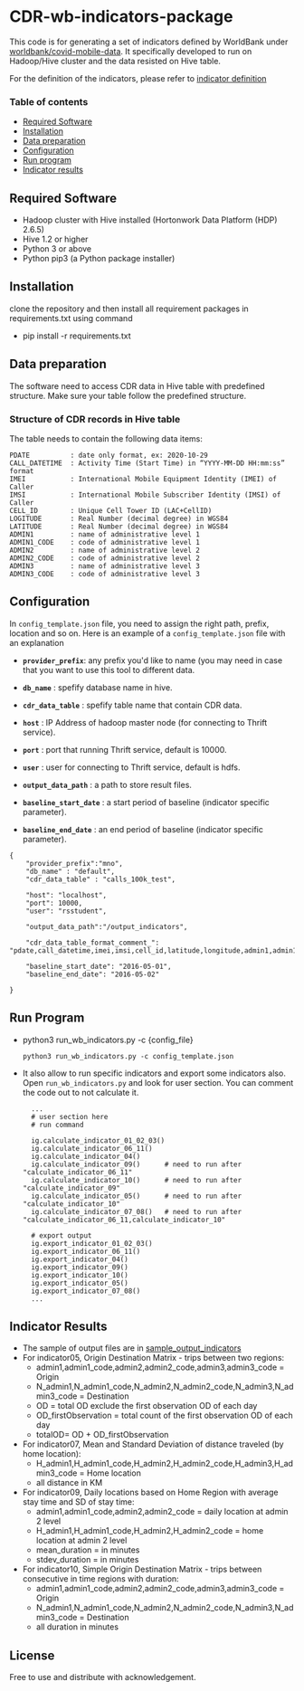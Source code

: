 # CDR-wb-indicators-package

This code is for generating a set of indicators defined by WorldBank under [worldbank/covid-mobile-data](https://github.com/worldbank/covid-mobile-data/tree/master/cdr-aggregation).
It specifically developed to run on Hadoop/Hive cluster and the data resisted on Hive table.

For the definition of the indicators, please refer to [indicator definition](https://github.com/worldbank/covid-mobile-data/tree/master/cdr-aggregation#indicators-computation)



### Table of contents

* [Required Software](#required-software)
* [Installation](#installation)
* [Data preparation](#data-preparation)
* [Configuration](#configuration)
* [Run program](#run-program)
* [Indicator results](#indicator-results)

## Required Software
* Hadoop cluster with Hive installed (Hortonwork Data Platform (HDP) 2.6.5)
* Hive 1.2 or higher
* Python 3 or above 
* Python pip3 (a Python package installer)

## Installation
clone the repository and then
install all requirement packages in requirements.txt using command 
  * pip install -r requirements.txt
  
## Data preparation
The software need to access CDR data in Hive table with predefined structure.
Make sure your table follow the predefined structure.

### Structure of CDR records in Hive table
The table needs to contain the following data items:

```
PDATE          : date only format, ex: 2020-10-29
CALL_DATETIME  : Activity Time (Start Time) in “YYYY-MM-DD HH:mm:ss” format 
IMEI           : International Mobile Equipment Identity (IMEI) of Caller
IMSI           : International Mobile Subscriber Identity (IMSI) of Caller
CELL_ID        : Unique Cell Tower ID (LAC+CellID)
LOGITUDE       : Real Number (decimal degree) in WGS84
LATITUDE       : Real Number (decimal degree) in WGS84
ADMIN1         : name of administrative level 1
ADMIN1_CODE    : code of administrative level 1
ADMIN2         : name of administrative level 2
ADMIN2_CODE    : code of administrative level 2
ADMIN3         : name of administrative level 3
ADMIN3_CODE    : code of administrative level 3
```

## Configuration
In `config_template.json` file, you need to assign the right path, prefix, location and so on. Here is an example of a `config_template.json` file with an explanation 

* **`provider_prefix`**:  any prefix you'd like to name (you may need in case that you want to use this tool to different data.

* **`db_name`** : spefify database name in hive.
* **`cdr_data_table`** : spefify table name that contain CDR data.
* **`host`** : IP Address of hadoop master node (for connecting to Thrift service).
* **`port`** : port that running Thrift service, default is 10000.
* **`user`** : user for connecting to Thrift service, default is hdfs.
* **`output_data_path`** : a path to store result files.

* **`baseline_start_date`** : a start period of baseline (indicator specific parameter).
* **`baseline_end_date`** : an end period of baseline (indicator specific parameter).

```
{
	"provider_prefix":"mno",
	"db_name" : "default",
	"cdr_data_table" : "calls_100k_test",	

	"host": "localhost",
	"port": 10000,
	"user": "rsstudent",

	"output_data_path":"/output_indicators",

	"cdr_data_table_format_comment_": "pdate,call_datetime,imei,imsi,cell_id,latitude,longitude,admin1,admin1_code,admin2,admin2_code,admin3,admin3_code",

	"baseline_start_date": "2016-05-01",
	"baseline_end_date": "2016-05-02"

}
```

## Run Program

* python3 run_wb_indicators.py -c {config_file}
 
  ```
  python3 run_wb_indicators.py -c config_template.json
  ```

* It also allow to run specific indicators and export some indicators also.
  Open `run_wb_indicators.py` and look for user section. You can comment the code out to not calculate it.
  ```
    ...
    # user section here
    # run command

    ig.calculate_indicator_01_02_03()
    ig.calculate_indicator_06_11()
    ig.calculate_indicator_04()
    ig.calculate_indicator_09()      # need to run after "calculate_indicator_06_11"
    ig.calculate_indicator_10()      # need to run after "calculate_indicator_09"
    ig.calculate_indicator_05()      # need to run after "calculate_indicator_10"
    ig.calculate_indicator_07_08()   # need to run after "calculate_indicator_06_11,calculate_indicator_10"

    # export output
    ig.export_indicator_01_02_03()  
    ig.export_indicator_06_11()  
    ig.export_indicator_04() 
    ig.export_indicator_09()
    ig.export_indicator_10()
    ig.export_indicator_05()
    ig.export_indicator_07_08()   
    ...
  ```

## Indicator Results
* The sample of output files are in [sample_output_indicators](/sample_output_indicators)
* For indicator05, Origin Destination Matrix - trips between two regions:
  * admin1,admin1_code,admin2,admin2_code,admin3,admin3_code = Origin
  * N_admin1,N_admin1_code,N_admin2,N_admin2_code,N_admin3,N_admin3_code = Destination
  * OD = total OD exclude the first observation OD of each day
  * OD_firstObservation = total count of the first observation OD of each day
  * totalOD= OD + OD_firstObservation 
* For indicator07, Mean and Standard Deviation of distance traveled (by home location):
  * H_admin1,H_admin1_code,H_admin2,H_admin2_code,H_admin3,H_admin3_code = Home location
  * all distance in KM
* For indicator09, Daily locations based on Home Region with average stay time and SD of stay time:
  * admin1,admin1_code,admin2,admin2_code = daily location at admin 2 level
  * H_admin1,H_admin1_code,H_admin2,H_admin2_code = home location at admin 2 level
  * mean_duration = in minutes
  * stdev_duration = in minutes
* For indicator10, Simple Origin Destination Matrix - trips between consecutive in time regions with duration:
  * admin1,admin1_code,admin2,admin2_code,admin3,admin3_code = Origin
  * N_admin1,N_admin1_code,N_admin2,N_admin2_code,N_admin3,N_admin3_code = Destination
  * all duration in minutes


## License
Free to use and distribute with acknowledgement.
